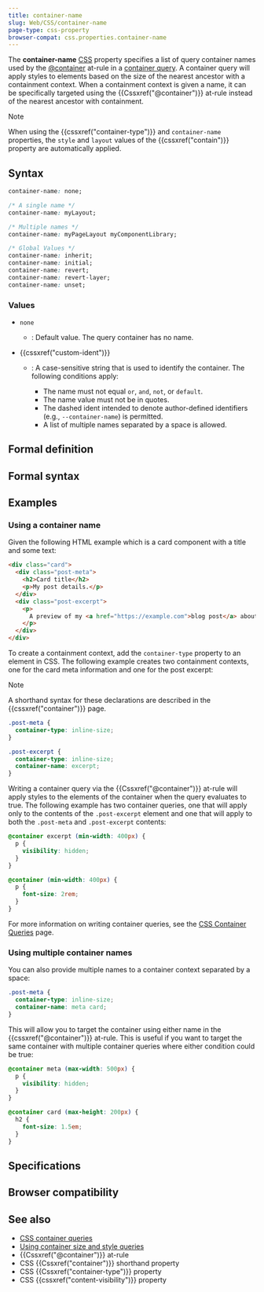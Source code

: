 ```yaml
---
title: container-name
slug: Web/CSS/container-name
page-type: css-property
browser-compat: css.properties.container-name
---
```




The **container-name** [CSS](/Web/CSS) property specifies a list of query container names used by the [@container](/Web/CSS/@container) at-rule in a [container query](/Web/CSS/CSS_containment/Container_queries).
A container query will apply styles to elements based on the size of the nearest ancestor with a containment context.
When a containment context is given a name, it can be specifically targeted using the {{Cssxref("@container")}} at-rule instead of the nearest ancestor with containment.

> [!NOTE]
> When using the {{cssxref("container-type")}} and `container-name` properties, the `style` and `layout` values of the {{cssxref("contain")}} property are automatically applied.

## Syntax

```css
container-name: none;

/* A single name */
container-name: myLayout;

/* Multiple names */
container-name: myPageLayout myComponentLibrary;

/* Global Values */
container-name: inherit;
container-name: initial;
container-name: revert;
container-name: revert-layer;
container-name: unset;
```

### Values

- `none`

  - : Default value. The query container has no name.

- {{cssxref("custom-ident")}}

  - : A case-sensitive string that is used to identify the container.
    The following conditions apply:

    - The name must not equal `or`, `and`, `not`, or `default`.
    - The name value must not be in quotes.
    - The dashed ident intended to denote author-defined identifiers (e.g., `--container-name`) is permitted.
    - A list of multiple names separated by a space is allowed.

## Formal definition



## Formal syntax



## Examples

### Using a container name

Given the following HTML example which is a card component with a title and some text:

```html
<div class="card">
  <div class="post-meta">
    <h2>Card title</h2>
    <p>My post details.</p>
  </div>
  <div class="post-excerpt">
    <p>
      A preview of my <a href="https://example.com">blog post</a> about cats.
    </p>
  </div>
</div>
```

To create a containment context, add the `container-type` property to an element in CSS.
The following example creates two containment contexts, one for the card meta information and one for the post excerpt:

> [!NOTE]
> A shorthand syntax for these declarations are described in the {{cssxref("container")}} page.

```css
.post-meta {
  container-type: inline-size;
}

.post-excerpt {
  container-type: inline-size;
  container-name: excerpt;
}
```

Writing a container query via the {{Cssxref("@container")}} at-rule will apply styles to the elements of the container when the query evaluates to true.
The following example has two container queries, one that will apply only to the contents of the `.post-excerpt` element and one that will apply to both the `.post-meta` and `.post-excerpt` contents:

```css
@container excerpt (min-width: 400px) {
  p {
    visibility: hidden;
  }
}

@container (min-width: 400px) {
  p {
    font-size: 2rem;
  }
}
```

For more information on writing container queries, see the [CSS Container Queries](/Web/CSS/CSS_containment/Container_queries) page.

### Using multiple container names

You can also provide multiple names to a container context separated by a space:

```css
.post-meta {
  container-type: inline-size;
  container-name: meta card;
}
```

This will allow you to target the container using either name in the {{cssxref("@container")}} at-rule.
This is useful if you want to target the same container with multiple container queries where either condition could be true:

```css
@container meta (max-width: 500px) {
  p {
    visibility: hidden;
  }
}

@container card (max-height: 200px) {
  h2 {
    font-size: 1.5em;
  }
}
```

## Specifications



## Browser compatibility



## See also

- [CSS container queries](/Web/CSS/CSS_containment/Container_queries)
- [Using container size and style queries](/Web/CSS/CSS_containment/Container_size_and_style_queries)
- {{Cssxref("@container")}} at-rule
- CSS {{Cssxref("container")}} shorthand property
- CSS {{Cssxref("container-type")}} property
- CSS {{cssxref("content-visibility")}} property
